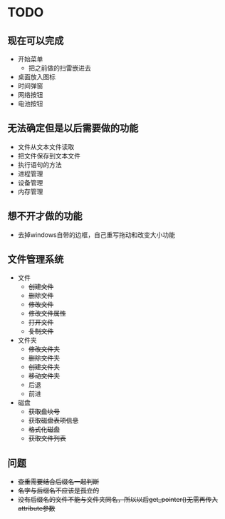 # TODO

## 现在可以完成

* 开始菜单
  * 把之前做的扫雷嵌进去
* 桌面放入图标
* 时间弹窗
* 网络按钮
* 电池按钮

## 无法确定但是以后需要做的功能

* 文件从文本文件读取
* 把文件保存到文本文件
* 执行语句的方法
* 进程管理
* 设备管理
* 内存管理

## 想不开才做的功能

* 去掉windows自带的边框，自己重写拖动和改变大小功能

## 文件管理系统

* 文件
  * ~~创建文件~~
  * ~~删除文件~~
  * ~~修改文件~~
  * ~~修改文件属性~~
  * ~~打开文件~~
  * ~~复制文件~~
* 文件夹
  * ~~修改文件夹~~
  * ~~删除文件夹~~
  * ~~创建文件夹~~
  * ~~移动文件夹~~
  * 后退
  * 前进
* 磁盘
  * ~~获取盘块号~~
  * ~~获取磁盘表项信息~~
  * ~~格式化磁盘~~
  * ~~获取文件列表~~

## 问题

* ~~查重需要结合后缀名一起判断~~
* ~~名字与后缀名不应该是孤立的~~
* ~~没有后缀名的文件不能与文件夹同名，所以以后get_pointer()无需再传入attribute参数~~

